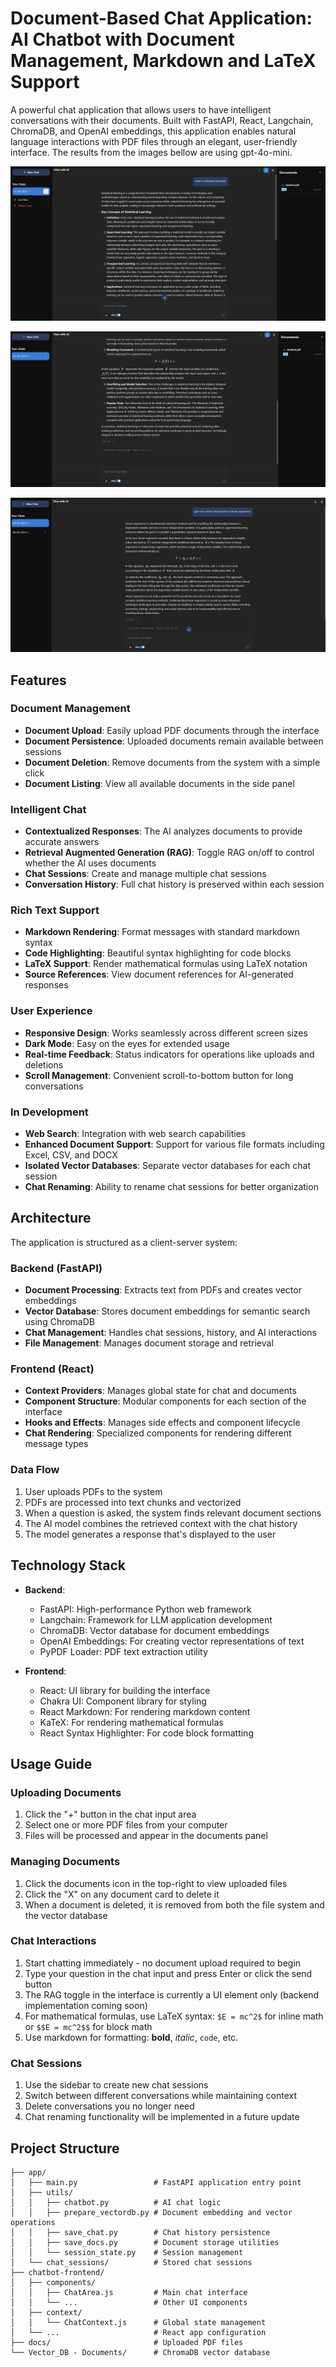 # Document-Based Chat Application: AI Chatbot with Document Management, Markdown and LaTeX Support

A powerful chat application that allows users to have intelligent conversations with their documents. Built with FastAPI, React, Langchain, ChromaDB, and OpenAI embeddings, this application enables natural language interactions with PDF files through an elegant, user-friendly interface. The results from the images bellow are using gpt-4o-mini.

![Chat Application Screenshot 1](Images/chat_usage1.png)

![Chat Application Screenshot 2](Images/chat_usage2.png)

![Chat Application Screenshot 3](Images/chat_usage3.png)

## Features

### Document Management
- **Document Upload**: Easily upload PDF documents through the interface
- **Document Persistence**: Uploaded documents remain available between sessions
- **Document Deletion**: Remove documents from the system with a simple click
- **Document Listing**: View all available documents in the side panel

### Intelligent Chat
- **Contextualized Responses**: The AI analyzes documents to provide accurate answers
- **Retrieval Augmented Generation (RAG)**: Toggle RAG on/off to control whether the AI uses documents
- **Chat Sessions**: Create and manage multiple chat sessions
- **Conversation History**: Full chat history is preserved within each session

### Rich Text Support
- **Markdown Rendering**: Format messages with standard markdown syntax
- **Code Highlighting**: Beautiful syntax highlighting for code blocks
- **LaTeX Support**: Render mathematical formulas using LaTeX notation
- **Source References**: View document references for AI-generated responses

### User Experience
- **Responsive Design**: Works seamlessly across different screen sizes
- **Dark Mode**: Easy on the eyes for extended usage
- **Real-time Feedback**: Status indicators for operations like uploads and deletions
- **Scroll Management**: Convenient scroll-to-bottom button for long conversations

### In Development
- **Web Search**: Integration with web search capabilities
- **Enhanced Document Support**: Support for various file formats including Excel, CSV, and DOCX
- **Isolated Vector Databases**: Separate vector databases for each chat session
- **Chat Renaming**: Ability to rename chat sessions for better organization

## Architecture

The application is structured as a client-server system:

### Backend (FastAPI)
- **Document Processing**: Extracts text from PDFs and creates vector embeddings
- **Vector Database**: Stores document embeddings for semantic search using ChromaDB
- **Chat Management**: Handles chat sessions, history, and AI interactions
- **File Management**: Manages document storage and retrieval

### Frontend (React)
- **Context Providers**: Manages global state for chat and documents
- **Component Structure**: Modular components for each section of the interface
- **Hooks and Effects**: Manages side effects and component lifecycle
- **Chat Rendering**: Specialized components for rendering different message types

### Data Flow
1. User uploads PDFs to the system
2. PDFs are processed into text chunks and vectorized
3. When a question is asked, the system finds relevant document sections
4. The AI model combines the retrieved context with the chat history
5. The model generates a response that's displayed to the user

## Technology Stack

- **Backend**:
  - FastAPI: High-performance Python web framework
  - Langchain: Framework for LLM application development
  - ChromaDB: Vector database for document embeddings
  - OpenAI Embeddings: For creating vector representations of text
  - PyPDF Loader: PDF text extraction utility

- **Frontend**:
  - React: UI library for building the interface
  - Chakra UI: Component library for styling
  - React Markdown: For rendering markdown content
  - KaTeX: For rendering mathematical formulas
  - React Syntax Highlighter: For code block formatting

## Usage Guide

### Uploading Documents
1. Click the "+" button in the chat input area
2. Select one or more PDF files from your computer
3. Files will be processed and appear in the documents panel

### Managing Documents
1. Click the documents icon in the top-right to view uploaded files
2. Click the "X" on any document card to delete it
3. When a document is deleted, it is removed from both the file system and the vector database

### Chat Interactions
1. Start chatting immediately - no document upload required to begin
2. Type your question in the chat input and press Enter or click the send button
3. The RAG toggle in the interface is currently a UI element only (backend implementation coming soon)
4. For mathematical formulas, use LaTeX syntax: `$E = mc^2$` for inline math or `$$E = mc^2$$` for block math
5. Use markdown for formatting: **bold**, *italic*, `code`, etc.

### Chat Sessions
1. Use the sidebar to create new chat sessions
2. Switch between different conversations while maintaining context
3. Delete conversations you no longer need
4. Chat renaming functionality will be implemented in a future update

## Project Structure

```
├── app/
│   ├── main.py                 # FastAPI application entry point
│   ├── utils/
│   │   ├── chatbot.py          # AI chat logic
│   │   ├── prepare_vectordb.py # Document embedding and vector operations
│   │   ├── save_chat.py        # Chat history persistence
│   │   ├── save_docs.py        # Document storage utilities
│   │   └── session_state.py    # Session management
│   └── chat_sessions/          # Stored chat sessions
├── chatbot-frontend/
│   ├── components/
│   │   ├── ChatArea.js         # Main chat interface
│   │   └── ...                 # Other UI components
│   ├── context/
│   │   └── ChatContext.js      # Global state management
│   └── ...                     # React app configuration
├── docs/                       # Uploaded PDF files
└── Vector_DB - Documents/      # ChromaDB vector database
``` 
